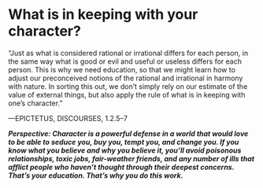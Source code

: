 # What is in keeping with your character?

“Just as what is considered rational or irrational differs for each
person, in the same way what is good or evil and useful or useless
differs for each person. This is why we need education, so that we
might learn how to adjust our preconceived notions of the rational
and irrational in harmony with nature. In sorting this out, we don’t
simply rely on our estimate of the value of external things, but
also apply the rule of what is in keeping with one’s character.” 

—EPICTETUS, DISCOURSES, 1.2.5–7

***Perspective: Character is a powerful defense in a world that would love to be able to seduce you, buy you, tempt you, and change you. If you know what you believe and why you believe it, you’ll avoid poisonous relationships, toxic jobs, fair-weather friends, and any number of ills that afflict people who haven’t thought through their deepest concerns. That’s your education. That’s why you do this work.***